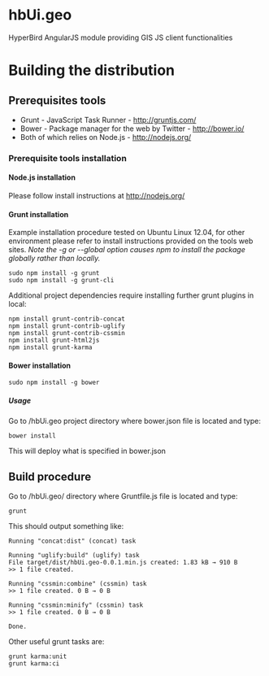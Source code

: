 # hbUi.geo
HyperBird AngularJS module providing GIS JS client functionalities

# Building the distribution #

## Prerequisites tools ##

* Grunt - JavaScript Task Runner - http://gruntjs.com/
* Bower - Package manager for the web by Twitter - http://bower.io/
* Both of which relies on Node.js - http://nodejs.org/


### Prerequisite tools installation ###


#### Node.js installation ####

Please follow install instructions at http://nodejs.org/


#### Grunt installation ####

Example installation procedure tested on Ubuntu Linux 12.04, 
for other environment please refer to install instructions 
provided on the tools web sites.
_Note the -g or --global option causes npm to install the package globally rather than locally._

    sudo npm install -g grunt
    sudo npm install -g grunt-cli

Additional project dependencies require installing further grunt plugins in local:

	npm install grunt-contrib-concat
	npm install grunt-contrib-uglify
	npm install grunt-contrib-cssmin
	npm install grunt-html2js
	npm install grunt-karma


#### Bower installation ####

    sudo npm install -g bower

##### Usage #####

Go to /hbUi.geo project directory where bower.json file is located and type:

    bower install

This will deploy what is specified in bower.json 


## Build procedure ##

Go to /hbUi.geo/ directory where Gruntfile.js file is located and type:

    grunt

This should output something like: 		

    Running "concat:dist" (concat) task
    
    Running "uglify:build" (uglify) task
    File target/dist/hbUi.geo-0.0.1.min.js created: 1.83 kB → 910 B
    >> 1 file created.
    
    Running "cssmin:combine" (cssmin) task
    >> 1 file created. 0 B → 0 B
    	
    Running "cssmin:minify" (cssmin) task
    >> 1 file created. 0 B → 0 B
    
    Done.


Other useful grunt tasks are: 

    grunt karma:unit
    grunt karma:ci

